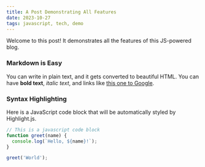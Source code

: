 ```yaml
---
title: A Post Demonstrating All Features
date: 2023-10-27
tags: javascript, tech, demo
---
```

Welcome to this post! It demonstrates all the features of this JS-powered blog.

### Markdown is Easy

You can write in plain text, and it gets converted to beautiful HTML. You can have **bold text**, _italic text_, and links like [this one to Google](https://google.com).

### Syntax Highlighting

Here is a JavaScript code block that will be automatically styled by Highlight.js.

```javascript
// This is a javascript code block
function greet(name) {
  console.log(`Hello, ${name}!`);
}

greet('World');
```